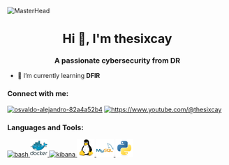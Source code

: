 ![MasterHead](https://media4.giphy.com/media/v1.Y2lkPTc5MGI3NjExbzFlNjV6bmcyZG5jY3I3dHN1c3pnZnJub202N2wwZGNyaXZlOHd0NyZlcD12MV9pbnRlcm5hbF9naWZfYnlfaWQmY3Q9Zw/uSwdtdC4mLGQB4mf3i/giphy.gif)
<h1 align="center">Hi 👋, I'm thesixcay</h1>
<h3 align="center">A passionate cybersecurity from DR</h3>

- 🌱 I’m currently learning **DFIR**

<h3 align="left">Connect with me:</h3>
<p align="left">
<a href="https://linkedin.com/in/osvaldo-alejandro-82a4a52b4" target="blank"><img align="center" src="https://raw.githubusercontent.com/rahuldkjain/github-profile-readme-generator/master/src/images/icons/Social/linked-in-alt.svg" alt="osvaldo-alejandro-82a4a52b4" height="30" width="40" /></a>
<a href="https://www.youtube.com/c/https://www.youtube.com/@thesixcay" target="blank"><img align="center" src="https://raw.githubusercontent.com/rahuldkjain/github-profile-readme-generator/master/src/images/icons/Social/youtube.svg" alt="https://www.youtube.com/@thesixcay" height="30" width="40" /></a>
</p>

<h3 align="left">Languages and Tools:</h3>
<p align="left"> <a href="https://www.gnu.org/software/bash/" target="_blank" rel="noreferrer"> <img src="https://www.vectorlogo.zone/logos/gnu_bash/gnu_bash-icon.svg" alt="bash" width="40" height="40"/> </a> <a href="https://www.docker.com/" target="_blank" rel="noreferrer"> <img src="https://raw.githubusercontent.com/devicons/devicon/master/icons/docker/docker-original-wordmark.svg" alt="docker" width="40" height="40"/> </a> <a href="https://www.elastic.co/kibana" target="_blank" rel="noreferrer"> <img src="https://www.vectorlogo.zone/logos/elasticco_kibana/elasticco_kibana-icon.svg" alt="kibana" width="40" height="40"/> </a> <a href="https://www.linux.org/" target="_blank" rel="noreferrer"> <img src="https://raw.githubusercontent.com/devicons/devicon/master/icons/linux/linux-original.svg" alt="linux" width="40" height="40"/> </a> <a href="https://www.mysql.com/" target="_blank" rel="noreferrer"> <img src="https://raw.githubusercontent.com/devicons/devicon/master/icons/mysql/mysql-original-wordmark.svg" alt="mysql" width="40" height="40"/> </a> <a href="https://www.python.org" target="_blank" rel="noreferrer"> <img src="https://raw.githubusercontent.com/devicons/devicon/master/icons/python/python-original.svg" alt="python" width="40" height="40"/> </a> </p>
